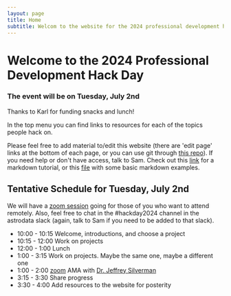 ```yaml
---
layout: page
title: Home
subtitle: Welcom to the website for the 2024 professional development hack day
---
```


# Welcome to the 2024 Professional Development Hack Day
### The event will be on Tuesday, July 2nd
Thanks to Karl for funding snacks and lunch!

In the top menu you can find links to resources for each of the topics people hack on.

Please feel free to add material to/edit this website (there are 'edit page' links at the bottom of each page, or you can use git through [this repo](https://github.com/OttoStruve/profDevHackDay2024)). If you need help or don't have access, talk to Sam. Check out this [link](https://www.markdowntutorial.com/) for a markdown tutorial, or this [file](https://github.com/OttoStruve/profDevHackDay2024/blob/master/_posts/2020-02-28-sample-markdown.md?plain=1) with some basic markdown examples.

## Tentative Schedule for Tuesday, July 2nd
We will have a [zoom session](https://utexas.zoom.us/j/96008337325) going for those of you who want to attend remotely. Also, feel free to chat in the #hackday2024 channel in the astrodata slack (again, talk to Sam if you need to be added to that slack).
- 10:00 - 10:15 Welcome, introductions, and choose a project
- 10:15 - 12:00 Work on projects
- 12:00 - 1:00 Lunch
- 1:00 - 3:15 Work on projects. Maybe the same one, maybe a different one
- 1:00 - 2:00 [zoom](https://utexas.zoom.us/j/94157596526) AMA with [Dr. Jeffrey Silverman](https://jeffreymsilverman.com/)
- 3:15 - 3:30 Share progress
- 3:30 - 4:00 Add resources to the website for posterity
